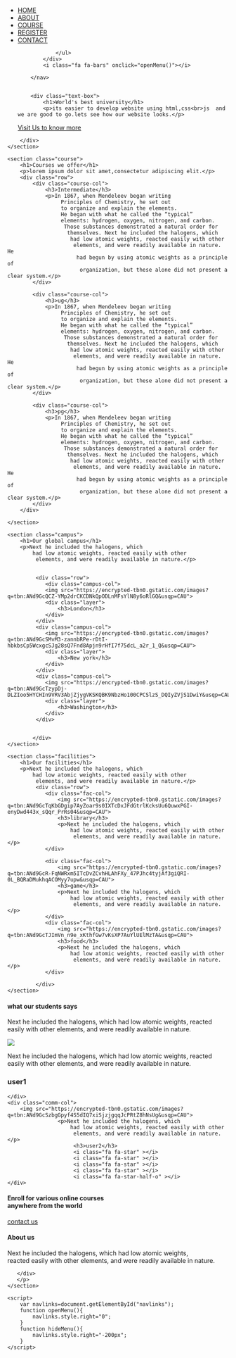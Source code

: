 <!DOCTYPE html>
<html lang="en">
<head>
    <meta charset="UTF-8">
    <meta name="viewport" content="width=device-width, initial-scale=1.0">
    <title>university </title>
    <link rel="stylesheet" href="templet.css">
    <link rel="stylesheet" href="https://stackpath.bootstrapcdn.com/font-awesome/4.7.0/css/font-awesome.min.css">
</head>
<body>
    <section class="header">
        <nav>
            <a href="templet.html"><img src="https://encrypted-tbn0.gstatic.com/images?q=tbn:ANd9GcRrQ7dsQUGPfRIX--cXVF3QFYNcQxoF5RuFFg&usqp=CAU" alt=""></a>
            <div class="nav-links" id="navlinks">
                <i class="fa fa-times" onclick="hideMenu()"></i>
                <ul>
                    <li><a href="">HOME</a></li>
                    <li><a href="">ABOUT</a></li>
                    <li><a href="">COURSE</a></li>
                    <li><a href="">REGISTER</a></li>
                    <li><a href="#contact">CONTACT</a></li>

                </ul>
            </div>
            <i class="fa fa-bars" onclick="openMenu()"></i>

        </nav>


        <div class="text-box">
            <h1>World's best university</h1>
            <p>its easier to develop website using html,css<br>js  and we are good to go.lets see how our website looks.</p>
<a href="" class="btn">Visit Us to know more</a>
        </div>

        </div>
    </section>

    <section class="course">
        <h1>Courses we offer</h1>
        <p>lorem ipsum dolor sit amet,consectetur adipiscing elit.</p>
        <div class="row">
            <div class="course-col">
                <h3>Intermediate</h3>
                <p>In 1867, when Mendeleev began writing
                     Principles of Chemistry, he set out 
                     to organize and explain the elements. 
                     He began with what he called the “typical” 
                     elements: hydrogen, oxygen, nitrogen, and carbon.
                      Those substances demonstrated a natural order for
                       themselves. Next he included the halogens, which
                        had low atomic weights, reacted easily with other
                         elements, and were readily available in nature. He
                          had begun by using atomic weights as a principle of
                           organization, but these alone did not present a clear system.</p>
            </div>
            
            <div class="course-col">
                <h3>ug</h3>
                <p>In 1867, when Mendeleev began writing
                     Principles of Chemistry, he set out 
                     to organize and explain the elements. 
                     He began with what he called the “typical” 
                     elements: hydrogen, oxygen, nitrogen, and carbon.
                      Those substances demonstrated a natural order for
                       themselves. Next he included the halogens, which
                        had low atomic weights, reacted easily with other
                         elements, and were readily available in nature. He
                          had begun by using atomic weights as a principle of
                           organization, but these alone did not present a clear system.</p>
            </div>

            <div class="course-col">
                <h3>pg</h3>
                <p>In 1867, when Mendeleev began writing
                     Principles of Chemistry, he set out 
                     to organize and explain the elements. 
                     He began with what he called the “typical” 
                     elements: hydrogen, oxygen, nitrogen, and carbon.
                      Those substances demonstrated a natural order for
                       themselves. Next he included the halogens, which
                        had low atomic weights, reacted easily with other
                         elements, and were readily available in nature. He
                          had begun by using atomic weights as a principle of
                           organization, but these alone did not present a clear system.</p>
            </div>
        </div>

    </section>

    <section class="campus">
        <h1>Our global campus</h1>
        <p>Next he included the halogens, which
            had low atomic weights, reacted easily with other
             elements, and were readily available in nature.</p>


             <div class="row">
                <div class="campus-col">
                <img src="https://encrypted-tbn0.gstatic.com/images?q=tbn:ANd9GcQCZ-YMp2drCKCDNkQpODLnMFsYlN8y6oRlGQ&usqp=CAU">
                <div class="layer">
                    <h3>London</h3>
                </div>
             </div>
             <div class="campus-col">
                <img src="https://encrypted-tbn0.gstatic.com/images?q=tbn:ANd9GcSMvM3-zannbRPe-rDtI-hbkbsCp5WcxgcSJg28sQ7Fnd8Apjn9rHfI7f75dcL_a2r_1_Q&usqp=CAU">
                <div class="layer">
                    <h3>New york</h3>
                </div>
             </div>
             <div class="campus-col">
                <img src="https://encrypted-tbn0.gstatic.com/images?q=tbn:ANd9GcTzypDj-DLZIoo5HYCHIn9VRV3AbjZjygVKSKQBK9NbzHo100CPCSlzS_DQIyZVjS1DwiY&usqp=CAU">
                <div class="layer">
                    <h3>Washington</h3>
                </div>
             </div>

        
            </div>
    </section>
    
    <section class="facilities">
        <h1>Our facilities</h1>
        <p>Next he included the halogens, which
            had low atomic weights, reacted easily with other
             elements, and were readily available in nature.</p>
             <div class="row">
                <div class="fac-col">
                    <img src="https://encrypted-tbn0.gstatic.com/images?q=tbn:ANd9GcTqKbGDgip7AyZoar9s0IXTcDxJFdGtrlKcksUu6QuwxPGI-enyDwd443x_sQqr_PrRs04&usqp=CAU">
                    <h3>library</h3>
                    <p>Next he included the halogens, which
                        had low atomic weights, reacted easily with other
                         elements, and were readily available in nature.</p>
                </div>

                <div class="fac-col">
                    <img src="https://encrypted-tbn0.gstatic.com/images?q=tbn:ANd9GcR-FqNWRxm5ITcDvZCvhHLAhFXy_47PJhc4tyjAf3giQRI-0L_BQRaDMukhqACOMyy7upw&usqp=CAU">
                    <h3>game</h3>
                    <p>Next he included the halogens, which
                        had low atomic weights, reacted easily with other
                         elements, and were readily available in nature.</p>
                </div>
                <div class="fac-col">
                    <img src="https://encrypted-tbn0.gstatic.com/images?q=tbn:ANd9GcTJImVn_n9e_xKthfGw7vKsXP7AuYlUElMzTA&usqp=CAU">
                    <h3>food</h3>
                    <p>Next he included the halogens, which
                        had low atomic weights, reacted easily with other
                         elements, and were readily available in nature.</p>
                </div>
                
             </div>
    </section>

   
   <section class="comm">
    <h1>what our students says</h1>
    <p>Next he included the halogens, which
        had low atomic weights, reacted easily with other
         elements, and were readily available in nature.</p>
<div class="row">
    <div class="comm-col">
        <img src="https://encrypted-tbn0.gstatic.com/images?q=tbn:ANd9GcQDepAckvojWyXCFQr7e7UQRTIcsFOTiJhMfA&usqp=CAU">
                    <p>Next he included the halogens, which
                        had low atomic weights, reacted easily with other
                         elements, and were readily available in nature.</p>
                         <h3>user1</h3>
                         <i class="fa fa-star" ></i>
                         <i class="fa fa-star" ></i>
                         <i class="fa fa-star" ></i>
                         <i class="fa fa-star" ></i>
                         <i class="fa fa-star-o" ></i>


    </div>
    <div class="comm-col">
        <img src="https://encrypted-tbn0.gstatic.com/images?q=tbn:ANd9GcSzbgGpyf4S5dIQ7xiSjzjgqqJcPRtZ8hNsUg&usqp=CAU">
                    <p>Next he included the halogens, which
                        had low atomic weights, reacted easily with other
                         elements, and were readily available in nature.</p>
                         <h3>user2</h3>
                         <i class="fa fa-star" ></i>
                         <i class="fa fa-star" ></i>
                         <i class="fa fa-star" ></i>
                         <i class="fa fa-star" ></i>
                         <i class="fa fa-star-half-o" ></i>
    </div>
</div>
   </section>
   

   <section class="call">
    <h1>Enroll for various online courses <br>anywhere from the world</h1>
    <a href="form.html" class="btn">contact us</a>
   </section>
   <footer>
    <section id="contact" class="footer">
        <h4>About us</h4>
        <p>Next he included the halogens, which
            had low atomic weights,<br> reacted easily with other
             elements, and were readily available in nature.</p>
       <div class="icon">
        <a href="form.html"><i class="fa fa-facebook" ></i></a>
        <i class="fa fa-instagram" ></i>
        <i class="fa fa-linkedin" ></i>
        <i class="fa fa-twitter" ></i>


       </div>
       </p>
    </section>
   </footer>
    <!--js for toggle menu-->

    <script>
        var navlinks=document.getElementById("navlinks");
        function openMenu(){
            navlinks.style.right="0";
        }
        function hideMenu(){
            navlinks.style.right="-200px";
        }
    </script>
</body>
</html>
